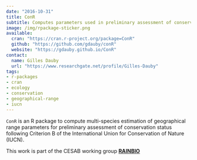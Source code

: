 ```yaml
---
date: "2016-10-31"
title: ConR
subtitle: Computes parameters used in preliminary assessment of conservation status
image: /img/rpackage-sticker.png
available:
  cran: "https://cran.r-project.org/package=ConR"
  github: "https://github.com/gdauby/conR"
  website: "https://gdauby.github.io/ConR"
contact:
  name: Gilles Dauby
  url: "https://www.researchgate.net/profile/Gilles-Dauby"
tags:
- r-packages
- cran
- ecology
- conservation
- geographical-range
- iucn
---
```


`ConR` is an R package to compute multi-species estimation of geographical range
parameters for preliminary assessment of conservation status following Criterion B
of the International Union for Conservation of Nature (IUCN).

This work is part of the CESAB working group [**RAINBIO**](https://www.fondationbiodiversite.fr/en/the-frb-in-action/programs-and-projects/le-cesab/rainbio/)

<!--more-->
